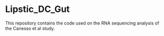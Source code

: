 # Lipstic_DC_Gut
This repository contains the code used on the RNA sequencing analysis of the Canesso et al study.
